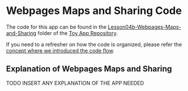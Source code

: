
# Webpages Maps and Sharing Code
The code for this app can be found in the [Lesson04b-Webpages-Maps-and-Sharing](https://github.com/udacity/ud851-Exercises/tree/student/Lesson04b-Webpages-Maps-and-Sharing) folder of the [Toy App Repository](https://github.com/udacity/ud851-Exercises).

If you need to a refresher on how the code is organized, please refer the [concept where we introduced the code flow](https://classroom.udacity.com/courses/ud851/lessons/93affc67-3f0b-4f9b-b3a4-a7a26f241a86/concepts/115d08bb-f114-46fa-b693-5c6ce1445c07).

## Explanation of Webpages Maps and Sharing
TODO INSERT ANY EXPLANATION OF THE APP NEEDED
 